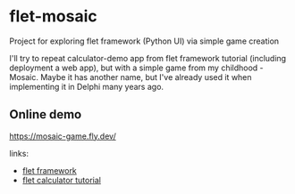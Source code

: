 # flet-mosaic
Project for exploring flet framework (Python UI) via simple game creation

I'll try to repeat calculator-demo app from flet framework tutorial (including 
deployment a web app), but with a simple game from my childhood - Mosaic.
Maybe it has another name, but I've already used it when implementing it in 
Delphi many years ago.

## Online demo
https://mosaic-game.fly.dev/

links:
- [flet framework](https://flet.dev)
- [flet calculator tutorial](https://flet.dev/docs/tutorials/python-calculator)
